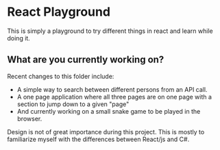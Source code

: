 # React Playground
This is simply a playground to try different things in react and learn while doing it.
## What are you currently working on?
Recent changes to this folder include: 
- A simple way to search between different persons from an API call.
- A one page application where all three pages are on one page with a section to jump down to a given "page"
- And currently working on a small snake game to be played in the browser.


Design is not of great importance during this project. This is mostly to familiarize myself with the differences between React/js and C#.